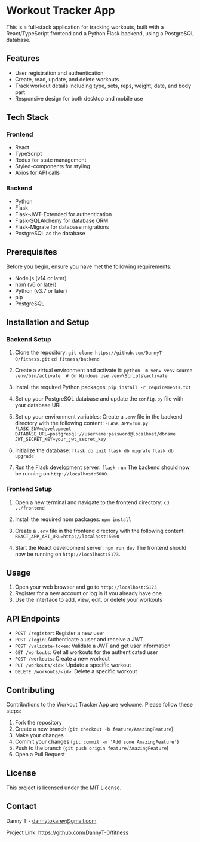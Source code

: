 # Workout Tracker App

This is a full-stack application for tracking workouts, built with a React/TypeScript frontend and a Python Flask backend, using a PostgreSQL database.

## Features

- User registration and authentication
- Create, read, update, and delete workouts
- Track workout details including type, sets, reps, weight, date, and body part
- Responsive design for both desktop and mobile use

## Tech Stack

### Frontend

- React
- TypeScript
- Redux for state management
- Styled-components for styling
- Axios for API calls

### Backend

- Python
- Flask
- Flask-JWT-Extended for authentication
- Flask-SQLAlchemy for database ORM
- Flask-Migrate for database migrations
- PostgreSQL as the database

## Prerequisites

Before you begin, ensure you have met the following requirements:

- Node.js (v14 or later)
- npm (v6 or later)
- Python (v3.7 or later)
- pip
- PostgreSQL

## Installation and Setup

### Backend Setup

1. Clone the repository: `git clone https://github.com/DannyT-0/fitness.git` `cd fitness/backend`

2. Create a virtual environment and activate it: `python -m venv venv` `source venv/bin/activate  # On Windows use venv\Scripts\activate`

3. Install the required Python packages: `pip install -r requirements.txt`

4. Set up your PostgreSQL database and update the `config.py` file with your database URI.

5. Set up your environment variables: Create a `.env` file in the backend directory with the following content:
   `FLASK_APP=run.py`
   `FLASK_ENV=development`
   `DATABASE_URL=postgresql://username:password@localhost/dbname`
   `JWT_SECRET_KEY=your_jwt_secret_key`

6. Initialize the database: `flask db init` `flask db migrate` `flask db upgrade`

7. Run the Flask development server: `flask run` The backend should now be running on `http://localhost:5000`.

### Frontend Setup

1. Open a new terminal and navigate to the frontend directory: `cd ../frontend`

2. Install the required npm packages: `npm install`

3. Create a `.env` file in the frontend directory with the following content: `REACT_APP_API_URL=http://localhost:5000`

4. Start the React development server: `npm run dev` The frontend should now be running on `http://localhost:5173`.

## Usage

1. Open your web browser and go to `http://localhost:5173`
2. Register for a new account or log in if you already have one
3. Use the interface to add, view, edit, or delete your workouts

## API Endpoints

- `POST /register`: Register a new user
- `POST /login`: Authenticate a user and receive a JWT
- `POST /validate-token`: Validate a JWT and get user information
- `GET /workouts`: Get all workouts for the authenticated user
- `POST /workouts`: Create a new workout
- `PUT /workouts/<id>`: Update a specific workout
- `DELETE /workouts/<id>`: Delete a specific workout

## Contributing

Contributions to the Workout Tracker App are welcome. Please follow these steps:

1. Fork the repository
2. Create a new branch (`git checkout -b feature/AmazingFeature`)
3. Make your changes
4. Commit your changes (`git commit -m 'Add some AmazingFeature'`)
5. Push to the branch (`git push origin feature/AmazingFeature`)
6. Open a Pull Request

## License

This project is licensed under the MIT License.

## Contact

Danny T - dannytokarev@gmail.com

Project Link: https://github.com/DannyT-0/fitness
